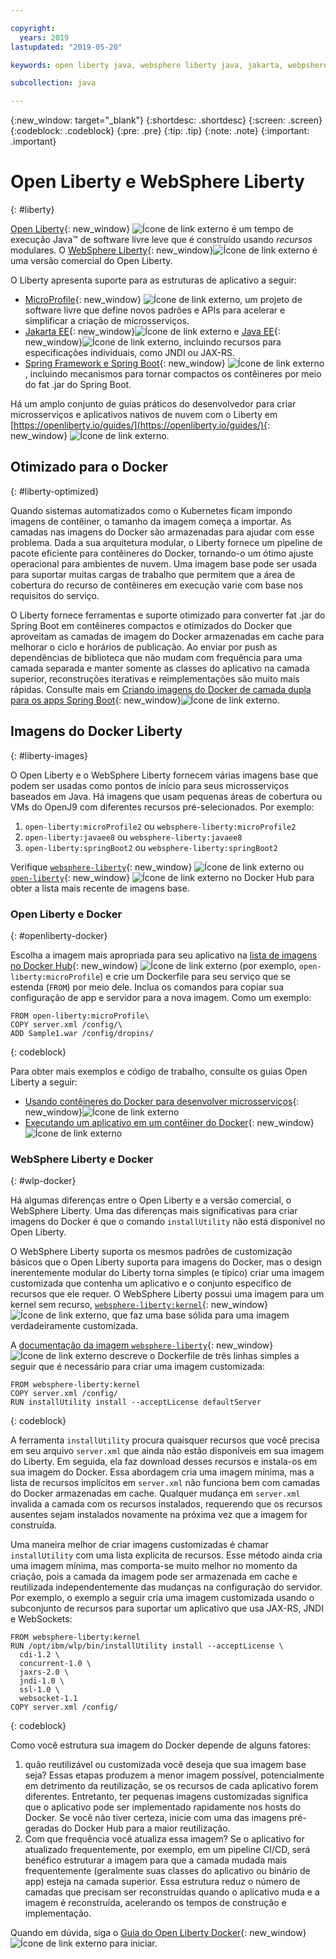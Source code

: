 ```yaml
---

copyright:
  years: 2019
lastupdated: "2019-05-20"

keywords: open liberty java, websphere liberty java, jakarta, webpshere docker, liberty docker, liberty docker images, installutility, microprofile java, dual layer docker, develop microservices

subcollection: java

---
```


{:new_window: target="_blank"}
{:shortdesc: .shortdesc}
{:screen: .screen}
{:codeblock: .codeblock}
{:pre: .pre}
{:tip: .tip}
{:note: .note}
{:important: .important}

# Open Liberty e WebSphere Liberty
{: #liberty}

[Open Liberty](https://openliberty.io/){: new_window} ![Ícone de link externo](../icons/launch-glyph.svg "Ícone de link externo") é um tempo de execução Java&trade; de software livre leve que é construído usando *recursos* modulares. O [WebSphere Liberty](https://developer.ibm.com/wasdev/){: new_window}![Ícone de link externo](../icons/launch-glyph.svg "Ícone de link externo") é uma versão comercial do Open Liberty. 

O Liberty apresenta suporte para as estruturas de aplicativo a seguir:

* [MicroProfile](https://microprofile.io/){: new_window} ![Ícone de link externo](../icons/launch-glyph.svg "Ícone de link externo"), um projeto de software livre que define novos padrões e APIs para acelerar e simplificar a criação de microsserviços.
* [Jakarta EE](https://jakarta.ee){: new_window}![Ícone de link externo](../icons/launch-glyph.svg "Ícone de link externo") e [Java EE](https://www.oracle.com/technetwork/java/javaee/overview/index.html){: new_window}![Ícone de link externo](../icons/launch-glyph.svg "Ícone de link externo"), incluindo recursos para especificações individuais, como JNDI ou JAX-RS.
* [Spring Framework e Spring Boot](https://www.ibm.com/support/knowledgecenter/en/SSEQTP_liberty/com.ibm.websphere.wlp.doc/ae/twlp_dep_springboot.html){: new_window} ![Ícone de link externo](../icons/launch-glyph.svg "Ícone de link externo"), incluindo mecanismos para tornar compactos os contêineres por meio do fat .jar do Spring Boot.

Há um amplo conjunto de guias práticos do desenvolvedor para criar microsserviços e aplicativos nativos de nuvem com o Liberty em [https://openliberty.io/guides/](https://openliberty.io/guides/){: new_window} ![Ícone de link externo](../icons/launch-glyph.svg "Ícone de link externo").

## Otimizado para o Docker
{: #liberty-optimized}

Quando sistemas automatizados como o Kubernetes ficam impondo imagens de contêiner, o tamanho da imagem começa a importar. As camadas nas imagens do Docker são armazenadas para ajudar com esse problema. Dada a sua arquitetura modular, o Liberty fornece um pipeline de pacote eficiente para contêineres do Docker, tornando-o um ótimo ajuste operacional para ambientes de nuvem. Uma imagem base pode ser usada para suportar muitas cargas de trabalho que permitem que a área de cobertura do recurso de contêineres em execução varie com base nos requisitos do serviço.

O Liberty fornece ferramentas e suporte otimizado para converter fat .jar do Spring Boot em contêineres compactos e otimizados do Docker que aproveitam as camadas de imagem do Docker armazenadas em cache para melhorar o ciclo e horários de publicação. Ao enviar por push as dependências de biblioteca que não mudam com frequência para uma camada separada e manter somente as classes do aplicativo na camada superior, reconstruções iterativas e reimplementações são muito mais rápidas. Consulte mais em [Criando imagens do Docker de camada dupla para os apps Spring Boot](https://openliberty.io/blog/2018/07/02/creating-dual-layer-docker-images-for-spring-boot-apps.html){: new_window}![Ícone de link externo](../icons/launch-glyph.svg "Ícone de link externo").

## Imagens do Docker Liberty
{: #liberty-images}

O Open Liberty e o WebSphere Liberty fornecem várias imagens base que podem ser usadas como pontos de início para seus microsserviços baseados em Java. Há imagens que usam pequenas áreas de cobertura ou VMs do OpenJ9 com diferentes recursos pré-selecionados. Por exemplo:

1. `open-liberty:microProfile2` ou `websphere-liberty:microProfile2`
2. `open-liberty:javaee8` ou `websphere-liberty:javaee8`
3. `open-liberty:springBoot2` ou `websphere-liberty:springBoot2`

Verifique [`websphere-liberty`](https://hub.docker.com/_/websphere-liberty/){: new_window} ![Ícone de link externo](../icons/launch-glyph.svg "Ícone de link externo") ou [`open-liberty`](https://hub.docker.com/_/open-liberty/){: new_window} ![Ícone de link externo](../icons/launch-glyph.svg "Ícone de link externo") no Docker Hub para obter a lista mais recente de imagens base.

### Open Liberty e Docker
{: #openliberty-docker}

Escolha a imagem mais apropriada para seu aplicativo na [lista de imagens no Docker Hub](https://hub.docker.com/_/open-liberty/){: new_window} ![Ícone de link externo](../icons/launch-glyph.svg "Ícone de link externo") (por exemplo, `open-liberty:microProfile`) e crie um Dockerfile para seu serviço que se estenda (`FROM`) por meio dele. Inclua os comandos para copiar sua configuração de app e servidor para a nova imagem. Como um exemplo:

```docker
FROM open-liberty:microProfile\
COPY server.xml /config/\
ADD Sample1.war /config/dropins/
```
{: codeblock}

Para obter mais exemplos e código de trabalho, consulte os guias Open Liberty a seguir:

* [Usando contêineres do Docker para desenvolver microsserviços](https://openliberty.io/guides/docker.html){: new_window}![Ícone de link externo](../icons/launch-glyph.svg "Ícone de link externo")
* [Executando um aplicativo em um contêiner do Docker](https://openliberty.io/guides/getting-started.html#running-the-application-in-a-docker-container){: new_window}![Ícone de link externo](../icons/launch-glyph.svg "Ícone de link externo")

### WebSphere Liberty e Docker
{: #wlp-docker}

Há algumas diferenças entre o Open Liberty e a versão comercial, o WebSphere Liberty. Uma das diferenças mais significativas para criar imagens do Docker é que o comando `installUtility` não está disponível no Open Liberty.

O WebSphere Liberty suporta os mesmos padrões de customização básicos que o Open Liberty suporta para imagens do Docker, mas o design inerentemente modular do Liberty torna simples (e típico) criar uma imagem customizada que contenha um aplicativo e o conjunto específico de recursos que ele requer. O WebSphere Liberty possui uma imagem para um kernel sem recurso, [`websphere-liberty:kernel`](https://github.com/WASdev/ci.docker/blob/9d28dfba4d20596f89b393bc9e3ae8295feec469/ga/developer/kernel/Dockerfile){: new_window}![Ícone de link externo](../icons/launch-glyph.svg "Ícone de link externo"), que faz uma base sólida para uma imagem verdadeiramente customizada.

A [documentação da imagem `websphere-liberty`](https://hub.docker.com/_/websphere-liberty/){: new_window}![Ícone de link externo](../icons/launch-glyph.svg "Ícone de link externo") descreve o Dockerfile de três linhas simples a seguir que é necessário para criar uma imagem customizada:

```docker
FROM websphere-liberty:kernel
COPY server.xml /config/
RUN installUtility install --acceptLicense defaultServer
```
{: codeblock}

A ferramenta `installUtility` procura quaisquer recursos que você precisa em seu arquivo `server.xml` que ainda não estão disponíveis em sua imagem do Liberty. Em seguida, ela faz download desses recursos e instala-os em sua imagem do Docker. Essa abordagem cria uma imagem mínima, mas a lista de recursos implícitos em `server.xml` não funciona bem com camadas do Docker armazenadas em cache. Qualquer mudança em `server.xml` invalida a camada com os recursos instalados, requerendo que os recursos ausentes sejam instalados novamente na próxima vez que a imagem for construída.

Uma maneira melhor de criar imagens customizadas é chamar `installUtility` com uma lista explícita de recursos. Esse método ainda cria uma imagem mínima, mas comporta-se muito melhor no momento da criação, pois a camada da imagem pode ser armazenada em cache e reutilizada independentemente das mudanças na configuração do servidor. Por exemplo, o exemplo a seguir cria uma imagem customizada usando o subconjunto de recursos para suportar um aplicativo que usa JAX-RS, JNDI e WebSockets:

```docker
FROM websphere-liberty:kernel
RUN /opt/ibm/wlp/bin/installUtility install --acceptLicense \
  cdi-1.2 \
  concurrent-1.0 \
  jaxrs-2.0 \
  jndi-1.0 \
  ssl-1.0 \
  websocket-1.1
COPY server.xml /config/
```
{: codeblock}

Como você estrutura sua imagem do Docker depende de alguns fatores:

1. quão reutilizável ou customizada você deseja que sua imagem base seja?
    Essas etapas produzem a menor imagem possível, potencialmente em detrimento da reutilização, se os recursos de cada aplicativo forem diferentes. Entretanto, ter pequenas imagens customizadas significa que o aplicativo pode ser implementado rapidamente nos hosts do Docker. Se você não tiver certeza, inicie com uma das imagens pré-geradas do Docker Hub para a maior reutilização.
2. Com que frequência você atualiza essa imagem?
    Se o aplicativo for atualizado frequentemente, por exemplo, em um pipeline CI/CD, será benéfico estruturar a imagem para que a camada mudada mais frequentemente (geralmente suas classes do aplicativo ou binário de app) esteja na camada superior. Essa estrutura reduz o número de camadas que precisam ser reconstruídas quando o aplicativo muda e a imagem é reconstruída, acelerando os tempos de construção e implementação.

Quando em dúvida, siga o [Guia do Open Liberty Docker](https://openliberty.io/guides/docker.html){: new_window}![Ícone de link externo](../icons/launch-glyph.svg "Ícone de link externo") para iniciar.
